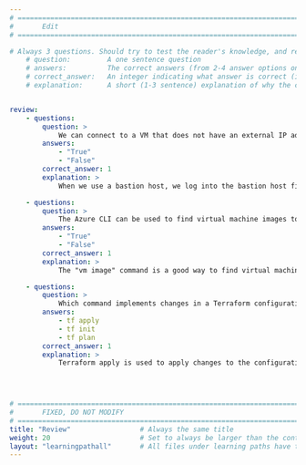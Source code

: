 ```yaml
---
# ================================================================================
#       Edit
# ================================================================================

# Always 3 questions. Should try to test the reader's knowledge, and reinforce the key points you want them to remember.
    # question:         A one sentence question
    # answers:          The correct answers (from 2-4 answer options only). Should be surrounded by quotes.
    # correct_answer:   An integer indicating what answer is correct (index starts from 0)
    # explanation:      A short (1-3 sentence) explanation of why the correct answer is correct. Can add aditional context if desired


review:
    - questions:
        question: >
            We can connect to a VM that does not have an external IP address using a bastion host.
        answers:
            - "True"
            - "False"
        correct_answer: 1
        explanation: >
            When we use a bastion host, we log into the bastion host first, and then into the target private VM.

    - questions:
        question: >
            The Azure CLI can be used to find virtual machine images to deploy on Arm instances.
        answers:
            - "True"
            - "False"
        correct_answer: 1                     
        explanation: >
            The "vm image" command is a good way to find virtual machine images.

    - questions:
        question: >
            Which command implements changes in a Terraform configuration?
        answers:
            - tf apply
            - tf init
            - tf plan
        correct_answer: 1                     
        explanation: >
            Terraform apply is used to apply changes to the configuration.
               



# ================================================================================
#       FIXED, DO NOT MODIFY
# ================================================================================
title: "Review"                 # Always the same title
weight: 20                      # Set to always be larger than the content in this path
layout: "learningpathall"       # All files under learning paths have this same wrapper
---
```

